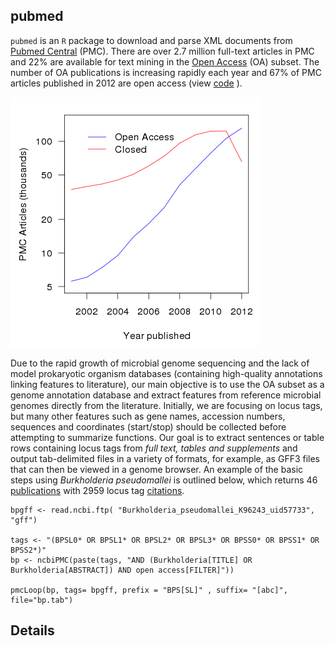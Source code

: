 ## pubmed

`pubmed` is an `R` package to download and parse XML documents from [Pubmed Central](http://www.ncbi.nlm.nih.gov/pmc) (PMC).  There are over 2.7 million full-text articles in PMC and 22% are available for text mining in the [Open Access](http://www.ncbi.nlm.nih.gov/pmc/tools/openftlist) (OA) subset.  The number of OA publications is increasing rapidly each year and 67% of PMC articles published in 2012 are open access (view [code](/inst/doc/pmc_growth.R) ).  

![PMC growth](/inst/doc/pmc_growth.png)

Due to the rapid growth of microbial genome sequencing and the lack of model prokaryotic organism databases (containing high-quality annotations linking features to literature), our main objective is to use the OA subset as a genome annotation database and extract features from reference microbial genomes directly from the literature. Initially, we are focusing on locus tags, but many other features such as gene names, accession numbers, sequences and coordinates (start/stop) should be collected before attempting to summarize functions.  Our goal is to extract sentences or table rows containing locus tags from *full text, tables and supplements* and output tab-delimited files in a variety of formats, for example, as GFF3 files that can then be viewed in a genome browser. An example of the basic steps using *Burkholderia pseudomallei* is outlined below, which returns 46 [publications](/inst/doc/bp_refs.tab) with 2959 locus tag [citations](/inst/doc/bp.tab). 

	bpgff <- read.ncbi.ftp( "Burkholderia_pseudomallei_K96243_uid57733", "gff")
	
	tags <- "(BPSL0* OR BPSL1* OR BPSL2* OR BPSL3* OR BPSS0* OR BPSS1* OR BPSS2*)"
	bp <- ncbiPMC(paste(tags, "AND (Burkholderia[TITLE] OR Burkholderia[ABSTRACT]) AND open access[FILTER]")) 
	
	pmcLoop(bp, tags= bpgff, prefix = "BPS[SL]" , suffix= "[abc]",  file="bp.tab")


## Details





